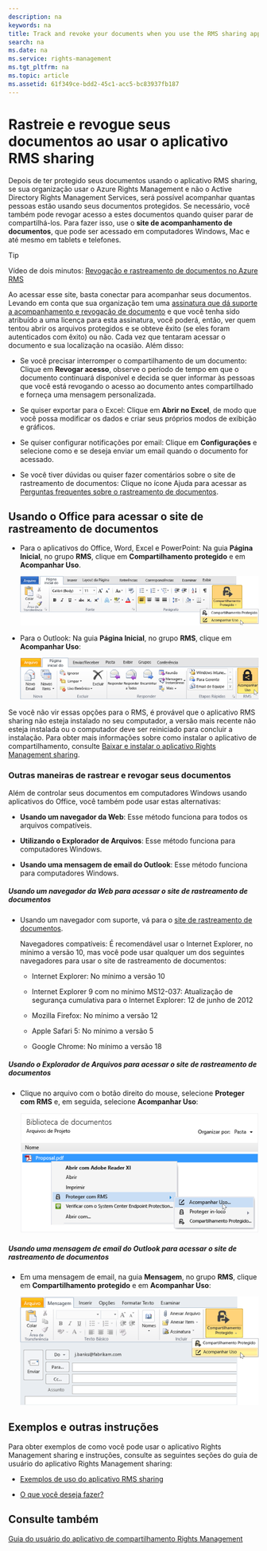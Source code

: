 ```yaml
---
description: na
keywords: na
title: Track and revoke your documents when you use the RMS sharing application
search: na
ms.date: na
ms.service: rights-management
ms.tgt_pltfrm: na
ms.topic: article
ms.assetid: 61f349ce-bdd2-45c1-acc5-bc83937fb187
---
```

# Rastreie e revogue seus documentos ao usar o aplicativo RMS sharing
Depois de ter protegido seus documentos usando o aplicativo RMS sharing, se sua organização usar o Azure Rights Management e não o Active Directory Rights Management Services, será possível acompanhar quantas pessoas estão usando seus documentos protegidos. Se necessário, você também pode revogar acesso a estes documentos quando quiser parar de compartilhá-los. Para fazer isso, use o **site de acompanhamento de documentos**, que pode ser acessado em computadores Windows, Mac e até mesmo em tablets e telefones.

> [!TIP]
> Vídeo de dois minutos: [Revogação e rastreamento de documentos no Azure RMS](http://channel9.msdn.com/Series/Information-Protection/Azure-RMS-Document-Tracking-and-Revocation)

Ao acessar esse site, basta conectar para acompanhar seus documentos. Levando em conta que sua organização tem uma [assinatura que dá suporte a acompanhamento e revogação de documento](https://technet.microsoft.com/dn858608.aspx) e que você tenha sido atribuído a uma licença para esta assinatura, você poderá, então, ver quem tentou abrir os arquivos protegidos e se obteve êxito (se eles foram autenticados com êxito) ou não. Cada vez que tentaram acessar o documento e sua localização na ocasião. Além disso:

-   Se você precisar interromper o compartilhamento de um documento: Clique em **Revogar acesso**, observe o período de tempo em que o documento continuará disponível e decida se quer informar às pessoas que você está revogando o acesso ao documento antes compartilhado e forneça uma mensagem personalizada.

-   Se quiser exportar para o Excel: Clique em **Abrir no Excel**, de modo que você possa modificar os dados e criar seus próprios modos de exibição e gráficos.

-   Se quiser configurar notificações por email: Clique em **Configurações** e selecione como e se deseja enviar um email quando o documento for acessado.

-   Se você tiver dúvidas ou quiser fazer comentários sobre o site de rastreamento de documentos: Clique no ícone Ajuda para acessar as [Perguntas frequentes sobre o rastreamento de documentos](http://go.microsoft.com/fwlink/?LinkId=523977).

## Usando o Office para acessar o site de rastreamento de documentos

-   Para o aplicativos do Office, Word, Excel e PowerPoint: Na guia **Página Inicial**, no grupo **RMS**, clique em **Compartilhamento protegido** e em **Acompanhar Uso**.

    ![](../Image/ADRMS_MSRMSApp_OfficeToolbarTrackUsage.png)

-   Para o Outlook: Na guia **Página Inicial**, no grupo  **RMS**, clique em **Acompanhar Uso**:

    ![](../Image/ADRMS_MSRMSApp_OutlookTrackUsage.png)

Se você não vir essas opções para o RMS, é provável que o aplicativo RMS sharing não esteja instalado no seu computador, a versão mais recente não esteja instalada ou o computador deve ser reiniciado para concluir a instalação. Para obter mais informações sobre como instalar o aplicativo de compartilhamento, consulte [Baixar e instalar o aplicativo Rights Management sharing](../Topic/Download_and_install_the_Rights_Management_sharing_application.md).

### Outras maneiras de rastrear e revogar seus documentos
Além de controlar seus documentos em computadores Windows usando aplicativos do Office, você também pode usar estas alternativas:

-   **Usando um navegador da Web**: Esse método funciona para todos os arquivos compatíveis.

-   **Utilizando o Explorador de Arquivos**: Esse método funciona para computadores Windows.

-   **Usando uma mensagem de email do Outlook**: Esse método funciona para computadores Windows.

##### Usando um navegador da Web para acessar o site de rastreamento de documentos

-   Usando um navegador com suporte, vá para o [site de rastreamento de documentos](http://go.microsoft.com/fwlink/?LinkId=529562).

    Navegadores compatíveis: É recomendável usar o Internet Explorer, no mínimo a versão 10, mas você pode usar qualquer um dos seguintes navegadores para usar o site de rastreamento de documentos:

    -   Internet Explorer: No mínimo a versão 10

    -   Internet Explorer 9 com no mínimo MS12-037: Atualização de segurança cumulativa para o Internet Explorer: 12 de junho de 2012

    -   Mozilla Firefox: No mínimo a versão 12

    -   Apple Safari 5: No mínimo a versão 5

    -   Google Chrome: No mínimo a versão 18

##### Usando o Explorador de Arquivos para acessar o site de rastreamento de documentos

-   Clique no arquivo com o botão direito do mouse, selecione **Proteger com RMS** e, em seguida, selecione **Acompanhar Uso**:

    ![](../Image/ADRMS_MSRMSApp_ExplorerTrackUsage.png)

##### Usando uma mensagem de email do Outlook para acessar o site de rastreamento de documentos

-   Em uma mensagem de email, na guia **Mensagem**, no grupo **RMS**, clique em **Compartilhamento protegido** e em **Acompanhar Uso**:

    ![](../Image/ADRMS_MSRMSApp_OutlookMessageTrackUsage.png)

## Exemplos e outras instruções
Para obter exemplos de como você pode usar o aplicativo Rights Management sharing e instruções, consulte as seguintes seções do guia de usuário do aplicativo Rights Management sharing:

-   [Exemplos de uso do aplicativo RMS sharing](../Topic/Rights_Management_sharing_application_user_guide.md#BKMK_SharingExamples)

-   [O que você deseja fazer?](../Topic/Rights_Management_sharing_application_user_guide.md#BKMK_SharingInstructions)

## Consulte também
[Guia do usuário do aplicativo de compartilhamento Rights Management](../Topic/Rights_Management_sharing_application_user_guide.md)

